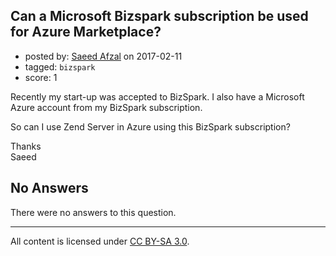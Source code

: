 ## Can a Microsoft Bizspark subscription be used for Azure Marketplace?

- posted by: [Saeed Afzal](https://stackexchange.com/users/1344886/saeed-afzal) on 2017-02-11
- tagged: `bizspark`
- score: 1

Recently my start-up was accepted to BizSpark. I also have a Microsoft Azure account from my BizSpark subscription. 

So can I use Zend Server in Azure using this BizSpark subscription?

Thanks <br>
Saeed

## No Answers

There were no answers to this question.


---

All content is licensed under [CC BY-SA 3.0](https://creativecommons.org/licenses/by-sa/3.0/).
